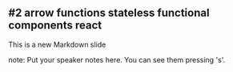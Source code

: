##  #2 arrow functions stateless functional components react

This is a new Markdown slide

note:
    Put your speaker notes here.
    You can see them pressing 's'.
